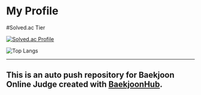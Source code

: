 # My Profile


#Solved.ac Tier

[![Solved.ac Profile](http://mazassumnida.wtf/api/generate_badge?boj=sjhblieve)](https://solved.ac/sjhblieve)

![Top Langs](https://github-readme-stats.vercel.app/api/top-langs/?username=Nubox007&layout=compact&theme=merko)

----



This is an auto push repository for Baekjoon Online Judge created with [BaekjoonHub](https://github.com/BaekjoonHub/BaekjoonHub).
----